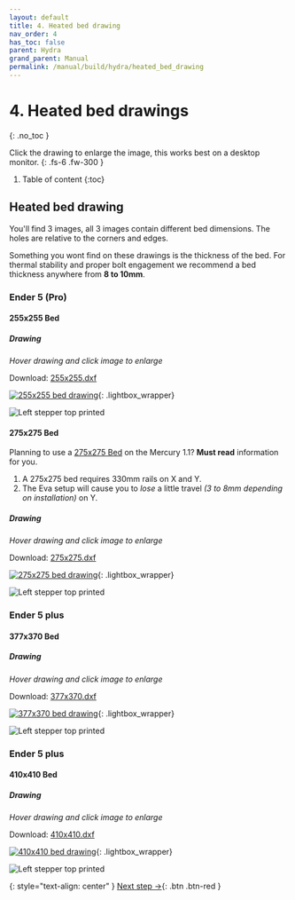 ```yaml
---
layout: default
title: 4. Heated bed drawing
nav_order: 4
has_toc: false
parent: Hydra
grand_parent: Manual
permalink: /manual/build/hydra/heated_bed_drawing
---
```


# 4. Heated bed drawings
{: .no_toc }

Click the drawing to enlarge the image, this works best on a desktop monitor.
{: .fs-6 .fw-300 }

1. Table of content
{:toc}

## Heated bed drawing

You'll find 3 images, all 3 images contain different bed dimensions. The holes are relative to the corners and edges.

Something you wont find on these drawings is the thickness of the bed.
For thermal stability and proper bolt engagement we recommend a bed thickness anywhere from **8 to 10mm**.

### Ender 5 (Pro)

#### 255x255 Bed

##### Drawing

*<i class="bi bi-zoom-in"></i> Hover drawing and click image to enlarge*

Download: [255x255.dxf](../../../assets/dxf/hydra/255x255.dxf)

[![255x255 bed drawing](../../../assets/images/instructions/hydra/bed_drawing_255.png)](#lightbox__item_1){: .lightbox_wrapper}

<div onclick="location.href='##';"  id="lightbox__item_1"  class="lightbox__item">
    <div class="lightbox__content">
    <div class="lightbox__titlebar"></div>
        <a href="##" class="close"></a>
        <img src="../../../assets/images/instructions/hydra/bed_drawing_255.png" alt="Left stepper top printed">
    </div>
</div>

#### 275x275 Bed

Planning to use a [275x275 Bed](#275x275-bed) on the Mercury 1.1? **Must read** information for you.

1. A 275x275 bed requires 330mm rails on X and Y.
2. The Eva setup will cause you to *lose* a little travel *(3 to 8mm depending on installation)* on Y.

##### Drawing

*<i class="bi bi-zoom-in"></i> Hover drawing and click image to enlarge*
   
Download: [275x275.dxf](../../../assets/dxf/hydra/275x275.dxf)

[![275x275 bed drawing](../../../assets/images/instructions/hydra/bed_drawing_275.png)](#lightbox__item_2){: .lightbox_wrapper}

<div onclick="location.href='##';"  id="lightbox__item_2"  class="lightbox__item">
    <div class="lightbox__content">
    <div class="lightbox__titlebar"></div>
        <a href="##" class="close"></a>
        <img src="../../../assets/images/instructions/hydra/bed_drawing_275.png" alt="Left stepper top printed">
    </div>
</div>

### Ender 5 plus

#### 377x370 Bed

##### Drawing

*<i class="bi bi-zoom-in"></i> Hover drawing and click image to enlarge*

Download: [377x370.dxf](../../../assets/dxf/hydra/377x370.dxf)
   
[![377x370 bed drawing](../../../assets/images/instructions/hydra/bed_drawing_377.png)](#lightbox__item_3){: .lightbox_wrapper}

<div onclick="location.href='##';"  id="lightbox__item_3"  class="lightbox__item">
    <div class="lightbox__content">
    <div class="lightbox__titlebar"></div>
        <a href="##" class="close"></a>
        <img src="../../../assets/images/instructions/hydra/bed_drawing_377.png" alt="Left stepper top printed">
    </div>
</div>

### Ender 5 plus

#### 410x410 Bed

##### Drawing

*<i class="bi bi-zoom-in"></i> Hover drawing and click image to enlarge*

Download: [410x410.dxf](../../../assets/dxf/hydra/410x410.dxf)

[![410x410 bed drawing](../../../assets/images/instructions/hydra/bed_drawing_410.png)](#lightbox__item_4){: .lightbox_wrapper}

<div onclick="location.href='##';"  id="lightbox__item_4"  class="lightbox__item">
    <div class="lightbox__content">
    <div class="lightbox__titlebar"></div>
        <a href="##" class="close"></a>
        <img src="../../../assets/images/instructions/hydra/bed_drawing_410.png" alt="Left stepper top printed">
    </div>
</div>

{: style="text-align: center" }
<span class="fs-8">
[Next step &rarr;](/manual/build/hydra/left_arm){: .btn .btn-red }
</span>